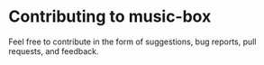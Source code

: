 # Contributing to music-box

Feel free to contribute in the form of suggestions, bug
reports, pull requests, and feedback.